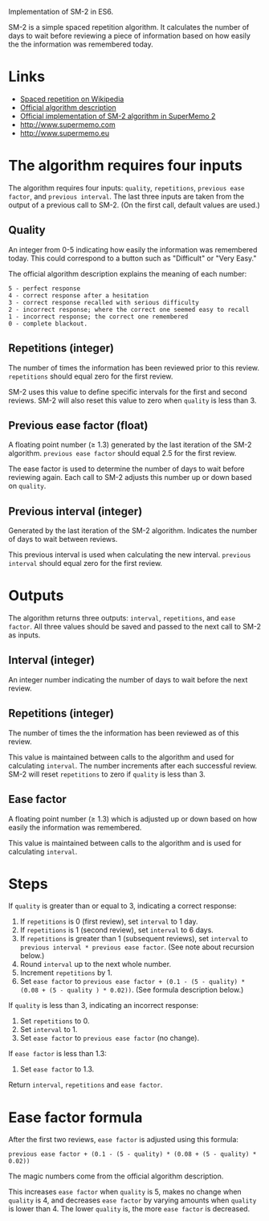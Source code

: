 Implementation of SM-2 in ES6. 

SM-2 is a simple spaced repetition algorithm. It calculates the number of days to wait before reviewing a piece of information based on how easily the the information was remembered today.

# Links

* [Spaced repetition on Wikipedia](https://en.wikipedia.org/wiki/Spaced_repetition)
* [Official algorithm description](http://www.supermemo.com/english/ol/sm2.htm)
* [Official implementation of SM-2 algorithm in SuperMemo 2](http://www.supermemo.com/english/ol/sm2source.htm)
* http://www.supermemo.com
* http://www.supermemo.eu

# The algorithm requires four inputs

The algorithm requires four inputs: `quality`, `repetitions`, `previous ease factor`, and `previous interval`. The last three inputs are taken from the output of a previous call to SM-2. (On the first call, default values are used.)

## Quality

An integer from 0-5 indicating how easily the information was remembered today. This could correspond to a button such as "Difficult" or "Very Easy."

The official algorithm description explains the meaning of each number:

	5 - perfect response
	4 - correct response after a hesitation
	3 - correct response recalled with serious difficulty
	2 - incorrect response; where the correct one seemed easy to recall
	1 - incorrect response; the correct one remembered
	0 - complete blackout.

## Repetitions (integer)

The number of times the information has been reviewed prior to this review. `repetitions` should equal zero for the first review. 

SM-2 uses this value to define specific intervals for the first and second reviews. SM-2 will also reset this value to zero when `quality` is less than 3.

## Previous ease factor (float)

A floating point number (≥ 1.3) generated by the last iteration of the SM-2 algorithm. `previous ease factor` should equal 2.5 for the first review. 

The ease factor is used to determine the number of days to wait before reviewing again. Each call to SM-2 adjusts this number up or down based on `quality`.

## Previous interval (integer)

Generated by the last iteration of the SM-2 algorithm. Indicates the number of days to wait between reviews. 

This previous interval is used when calculating the new interval. `previous interval` should equal zero for the first review.

# Outputs

The algorithm returns three outputs: `interval`, `repetitions`, and `ease factor`. All three values should be saved and passed to the next call to SM-2 as inputs.

## Interval (integer)

An integer number indicating the number of days to wait before the next review.

## Repetitions (integer)

The number of times the the information has been reviewed as of this review. 

This value is maintained between calls to the algorithm and used for calculating `interval`. The number increments after each successful review. SM-2 will reset `repetitions` to zero if `quality` is less than 3.

## Ease factor

A floating point number (≥ 1.3) which is adjusted up or down based on how easily the information was remembered. 

This value is maintained between calls to the algorithm and is used for calculating `interval`.

# Steps

If `quality` is greater than or equal to 3, indicating a correct response:

1. If `repetitions` is 0 (first review), set `interval` to 1 day.
2. If `repetitions` is 1 (second review), set `interval` to 6 days.
3. If `repetitions` is greater than 1 (subsequent reviews), set `interval` to `previous interval * previous ease factor`. (See note about recursion below.)
4. Round `interval` up to the next whole number.
5. Increment `repetitions` by 1.
6. Set `ease factor` to `previous ease factor + (0.1 - (5 - quality) * (0.08 + (5 - quality ) * 0.02))`. (See formula description below.) 

If `quality` is less than 3, indicating an incorrect response:

1. Set `repetitions` to 0.
2. Set `interval` to 1.
3. Set `ease factor` to `previous ease factor` (no change).

If `ease factor` is less than 1.3:

1. Set `ease factor` to 1.3.

Return `interval`, `repetitions` and `ease factor`.

# Ease factor formula

After the first two reviews, `ease factor` is adjusted using this formula:

`previous ease factor + (0.1 - (5 - quality) * (0.08 + (5 - quality) * 0.02))`

The magic numbers come from the official algorithm description.

This increases `ease factor` when `quality` is 5, makes no change when `quality` is 4, and decreases `ease factor` by varying amounts when `quality` is lower than 4. The lower `quality` is, the more `ease factor` is decreased.
